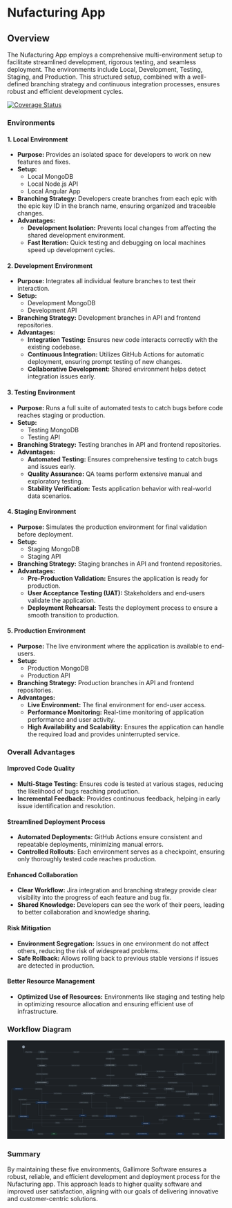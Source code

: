 # Nufacturing App

## Overview

The Nufacturing App employs a comprehensive multi-environment setup to facilitate streamlined development, rigorous testing, and seamless deployment. The environments include Local, Development, Testing, Staging, and Production. This structured setup, combined with a well-defined branching strategy and continuous integration processes, ensures robust and efficient development cycles.

[![Coverage Status](https://coveralls.io/repos/github/gallimore-software/nufacturing/badge.svg?branch=main)](https://coveralls.io/github/gallimore-software/nufacturing?branch=main)

### Environments

#### 1. Local Environment

- **Purpose:** Provides an isolated space for developers to work on new features and fixes.
- **Setup:**
  - Local MongoDB
  - Local Node.js API
  - Local Angular App
- **Branching Strategy:** Developers create branches from each epic with the epic key ID in the branch name, ensuring organized and traceable changes.
- **Advantages:**
  - **Development Isolation:** Prevents local changes from affecting the shared development environment.
  - **Fast Iteration:** Quick testing and debugging on local machines speed up development cycles.

#### 2. Development Environment

- **Purpose:** Integrates all individual feature branches to test their interaction.
- **Setup:**
  - Development MongoDB
  - Development API
- **Branching Strategy:** Development branches in API and frontend repositories.
- **Advantages:**
  - **Integration Testing:** Ensures new code interacts correctly with the existing codebase.
  - **Continuous Integration:** Utilizes GitHub Actions for automatic deployment, ensuring prompt testing of new changes.
  - **Collaborative Development:** Shared environment helps detect integration issues early.

#### 3. Testing Environment

- **Purpose:** Runs a full suite of automated tests to catch bugs before code reaches staging or production.
- **Setup:**
  - Testing MongoDB
  - Testing API
- **Branching Strategy:** Testing branches in API and frontend repositories.
- **Advantages:**
  - **Automated Testing:** Ensures comprehensive testing to catch bugs and issues early.
  - **Quality Assurance:** QA teams perform extensive manual and exploratory testing.
  - **Stability Verification:** Tests application behavior with real-world data scenarios.

#### 4. Staging Environment

- **Purpose:** Simulates the production environment for final validation before deployment.
- **Setup:**
  - Staging MongoDB
  - Staging API
- **Branching Strategy:** Staging branches in API and frontend repositories.
- **Advantages:**
  - **Pre-Production Validation:** Ensures the application is ready for production.
  - **User Acceptance Testing (UAT):** Stakeholders and end-users validate the application.
  - **Deployment Rehearsal:** Tests the deployment process to ensure a smooth transition to production.

#### 5. Production Environment

- **Purpose:** The live environment where the application is available to end-users.
- **Setup:**
  - Production MongoDB
  - Production API
- **Branching Strategy:** Production branches in API and frontend repositories.
- **Advantages:**
  - **Live Environment:** The final environment for end-user access.
  - **Performance Monitoring:** Real-time monitoring of application performance and user activity.
  - **High Availability and Scalability:** Ensures the application can handle the required load and provides uninterrupted service.

### Overall Advantages

#### Improved Code Quality

- **Multi-Stage Testing:** Ensures code is tested at various stages, reducing the likelihood of bugs reaching production.
- **Incremental Feedback:** Provides continuous feedback, helping in early issue identification and resolution.

#### Streamlined Deployment Process

- **Automated Deployments:** GitHub Actions ensure consistent and repeatable deployments, minimizing manual errors.
- **Controlled Rollouts:** Each environment serves as a checkpoint, ensuring only thoroughly tested code reaches production.

#### Enhanced Collaboration

- **Clear Workflow:** Jira integration and branching strategy provide clear visibility into the progress of each feature and bug fix.
- **Shared Knowledge:** Developers can see the work of their peers, leading to better collaboration and knowledge sharing.

#### Risk Mitigation

- **Environment Segregation:** Issues in one environment do not affect others, reducing the risk of widespread problems.
- **Safe Rollback:** Allows rolling back to previous stable versions if issues are detected in production.

#### Better Resource Management

- **Optimized Use of Resources:** Environments like staging and testing help in optimizing resource allocation and ensuring efficient use of infrastructure.

### Workflow Diagram

![Workflow Diagram][def]

### Summary

By maintaining these five environments, Gallimore Software ensures a robust, reliable, and efficient development and deployment process for the Nufacturing app. This approach leads to higher quality software and improved user satisfaction, aligning with our goals of delivering innovative and customer-centric solutions.

[def]: ./docs/WORKFLOW.png
